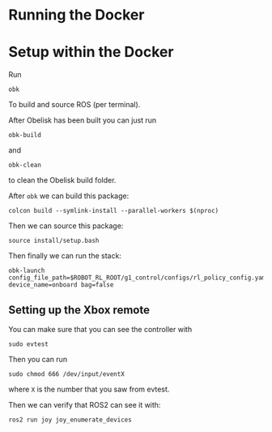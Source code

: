 # Running the Docker

# Setup within the Docker
Run
```
obk
```
To build and source ROS (per terminal).

After Obelisk has been built you can just run
```
obk-build
```
and 
```
obk-clean
```
to clean the Obelisk build folder.

After `obk` we can build this package:
```
colcon build --symlink-install --parallel-workers $(nproc)
```
Then we can source this package:
```
source install/setup.bash
```

Then finally we can run the stack:
```
obk-launch config_file_path=$ROBOT_RL_ROOT/g1_control/configs/rl_policy_config.yaml device_name=onboard bag=false
```

## Setting up the Xbox remote
You can make sure that you can see the controller with
```
sudo evtest
```

Then you can run 
```
sudo chmod 666 /dev/input/eventX
```
where `X` is the number that you saw from evtest.

Then we can verify that ROS2 can see it with:
```
ros2 run joy joy_enumerate_devices
```